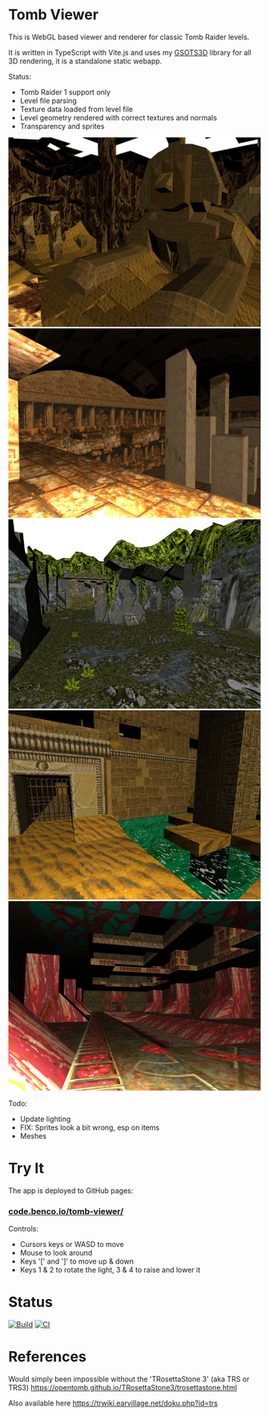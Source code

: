 # Tomb Viewer

This is WebGL based viewer and renderer for classic Tomb Raider levels.

It is written in TypeScript with Vite.js and uses my [GSOTS3D](https://github.com/benc-uk/gsots3d) library for all 3D rendering, it is a standalone static webapp.

Status:

- Tomb Raider 1 support only
- Level file parsing
- Texture data loaded from level file
- Level geometry rendered with correct textures and normals
- Transparency and sprites

![](./screens/sphinx.png)
![](./screens/folly.png)
![](./screens/valley.png)
![](./screens/water1.png)
![](./screens/atlantis.png)

Todo:

- Update lighting
- FIX: Sprites look a bit wrong, esp on items
- Meshes

# Try It

The app is deployed to GitHub pages:

### [code.benco.io/tomb-viewer/](http://code.benco.io/tomb-viewer/)

Controls:

- Cursors keys or WASD to move
- Mouse to look around
- Keys '[' and ']' to move up & down
- Keys 1 & 2 to rotate the light, 3 & 4 to raise and lower it

# Status

[![Build](https://github.com/benc-uk/tomb-viewer/actions/workflows/static.yml/badge.svg)](https://github.com/benc-uk/tomb-viewer/actions/workflows/static.yml) [![CI](https://github.com/benc-uk/tomb-viewer/actions/workflows/ci.yaml/badge.svg)](https://github.com/benc-uk/tomb-viewer/actions/workflows/ci.yaml)

# References

Would simply been impossible without the 'TRosettaStone 3' (aka TRS or TRS3)
https://opentomb.github.io/TRosettaStone3/trosettastone.html

Also available here
https://trwiki.earvillage.net/doku.php?id=trs
